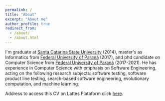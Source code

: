 ```yaml
---
permalink: /
title: "About"
excerpt: "About me"
author_profile: true
redirect_from: 
  - /about/
  - /about.html
---
```


I'm graduate at [Santa Catarina State University](http://www.udesc.br/international) (2014), master's as Informatics from [Federal University of Paraná](http://www.prppg.ufpr.br/ppginformatica/?lang=pb) (2017), and phd candidate on Computer Science from [Federal University of Paraná](http://www.prppg.ufpr.br/ppginformatica/?lang=pb) (2017-2021). He has experience in Computer Science with emphasis on Software Engineering, acting on the following research subjects: software testing, software product line testing, search-based software engineering, evolutionary computation, and machine learning.

Address to access this CV on Lattes Plataform click [here](http://lattes.cnpq.br/3457149082225309).